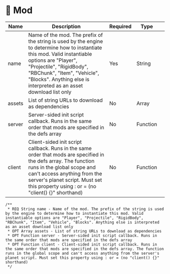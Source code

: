 # 💾 Mod



| Name   | Description                                                                                                                                                                                                                                                                       | Required | Type     |   |
| ------ | --------------------------------------------------------------------------------------------------------------------------------------------------------------------------------------------------------------------------------------------------------------------------------- | -------- | -------- | - |
| name   | Name of the mod. The prefix of the string is used by the engine to determine how to instantiate this mod. Valid instantiable options are "Player", "Projectile", "RigidBody", "RBChunk", "Item", "Vehicle", "Blocks". Anything else is interpreted as an asset download list only | Yes      | String   |   |
| assets | List of string URLs to download as dependencies                                                                                                                                                                                                                                   | No       | Array    |   |
| server | Server-sided init script callback. Runs in the same order that mods are specified in the defs array                                                                                                                                                                               | No       | Function |   |
| client | Client-sided init script callback. Runs in the same order that mods are specified in the defs array. The function runs in the global scope and can't access anything from the server's planet script. Must set this property using : or = (no "client() {}" shorthand)            | No       | Function |   |

```
/**
 * REQ String name - Name of the mod. The prefix of the string is used by the engine to determine how to instantiate this mod. Valid instantiable options are "Player", "Projectile", "RigidBody", "RBChunk", "Item", "Vehicle", "Blocks". Anything else is interpreted as an asset download list only
 * OPT Array assets - List of string URLs to download as dependencies
 * OPT Function server - Server-sided init script callback. Runs in the same order that mods are specified in the defs array
 * OPT Function client - Client-sided init script callback. Runs in the same order that mods are specified in the defs array. The function runs in the global scope and can't access anything from the server's planet script. Must set this property using : or = (no "client() {}" shorthand)
 */
```
